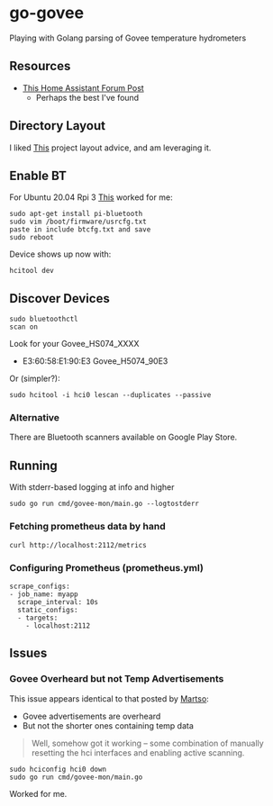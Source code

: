# go-govee
Playing with Golang parsing of Govee temperature hydrometers

## Resources

* [This Home Assistant Forum Post](https://community.home-assistant.io/t/govee-ble-thermometer-hygrometer-sensor/166696)
    * Perhaps the best I've found

## Directory Layout

I liked [This](https://github.com/golang-standards/project-layout) project layout advice, and am leveraging it.

## Enable BT

For Ubuntu 20.04 Rpi 3 [This](https://raspberrypi.stackexchange.com/questions/114586/rpi-4b-bluetooth-unavailable-on-ubuntu-20-04) worked for me:

```
sudo apt-get install pi-bluetooth
sudo vim /boot/firmware/usrcfg.txt
paste in include btcfg.txt and save
sudo reboot
```

Device shows up now with:

```shell
hcitool dev
```

## Discover Devices

```shell
sudo bluetoothctl
scan on
```

Look for your Govee_HS074_XXXX

* E3:60:58:E1:90:E3 Govee_H5074_90E3

Or (simpler?):

```shell
sudo hcitool -i hci0 lescan --duplicates --passive
```

### Alternative

There are Bluetooth scanners available on Google Play Store.

## Running

With stderr-based logging at info and higher

```shell
sudo go run cmd/govee-mon/main.go --logtostderr
```

### Fetching prometheus data by hand

```shell
curl http://localhost:2112/metrics
```

### Configuring Prometheus (prometheus.yml)

```shell
scrape_configs:
- job_name: myapp
  scrape_interval: 10s
  static_configs:
  - targets:
    - localhost:2112
```

## Issues

### Govee Overheard but not Temp Advertisements

This issue appears identical to that posted by [Martso](https://community.home-assistant.io/t/govee-ble-thermometer-hygrometer-sensor/166696/21):

* Govee advertisements are overheard
* But not the shorter ones containing temp data

> Well, somehow got it working – some combination of manually resetting the hci interfaces and enabling active scanning.

```shell
sudo hciconfig hci0 down
sudo go run cmd/govee-mon/main.go
```

Worked for me.
